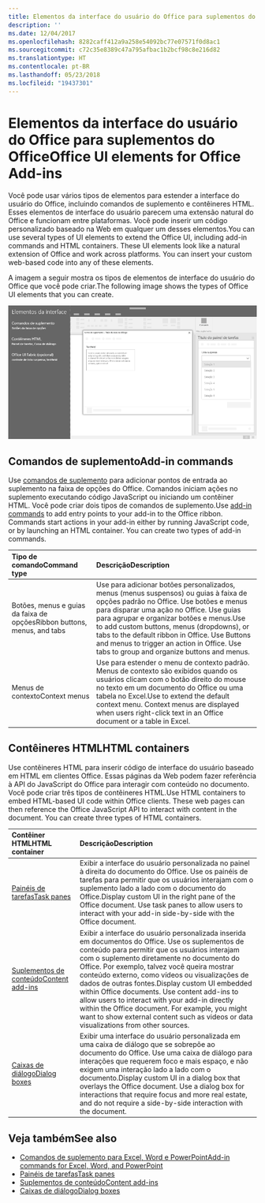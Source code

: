 ```yaml
---
title: Elementos da interface do usuário do Office para suplementos do Office
description: ''
ms.date: 12/04/2017
ms.openlocfilehash: 8282caff412a9a258e54092bc77e07571f0d8ac1
ms.sourcegitcommit: c72c35e8389c47a795afbac1b2bcf98c8e216d82
ms.translationtype: HT
ms.contentlocale: pt-BR
ms.lasthandoff: 05/23/2018
ms.locfileid: "19437301"
---
```

# <a name="office-ui-elements-for-office-add-ins"></a><span data-ttu-id="01120-102">Elementos da interface do usuário do Office para suplementos do Office</span><span class="sxs-lookup"><span data-stu-id="01120-102">Office UI elements for Office Add-ins</span></span>

<span data-ttu-id="01120-p101">Você pode usar vários tipos de elementos para estender a interface do usuário do Office, incluindo comandos de suplemento e contêineres HTML. Esses elementos de interface do usuário parecem uma extensão natural do Office e funcionam entre plataformas. Você pode inserir um código personalizado baseado na Web em qualquer um desses elementos.</span><span class="sxs-lookup"><span data-stu-id="01120-p101">You can use several types of UI elements to extend the Office UI, including add-in commands and HTML containers. These UI elements look like a natural extension of Office and work across platforms. You can insert your custom web-based code into any of these elements.</span></span>

<span data-ttu-id="01120-106">A imagem a seguir mostra os tipos de elementos de interface do usuário do Office que você pode criar.</span><span class="sxs-lookup"><span data-stu-id="01120-106">The following image shows the types of Office UI elements that you can create.</span></span>

![Uma imagem que mostra comandos de suplemento na faixa de opções, um painel de tarefas e uma caixa de diálogo em um documento do Office](../images/overview-with-app-interface-elements.png)

## <a name="add-in-commands"></a><span data-ttu-id="01120-108">Comandos de suplemento</span><span class="sxs-lookup"><span data-stu-id="01120-108">Add-in commands</span></span>

<span data-ttu-id="01120-p102">Use [comandos de suplemento](add-in-commands.md) para adicionar pontos de entrada ao suplemento na faixa de opções do Office. Comandos iniciam ações no suplemento executando código JavaScript ou iniciando um contêiner HTML. Você pode criar dois tipos de comandos de suplemento.</span><span class="sxs-lookup"><span data-stu-id="01120-p102">Use [add-in commands](add-in-commands.md) to add entry points to your add-in to the Office ribbon. Commands start actions in your add-in either by running JavaScript code, or by launching an HTML container. You can create two types of add-in commands.</span></span>

|<span data-ttu-id="01120-112">**Tipo de comando**</span><span class="sxs-lookup"><span data-stu-id="01120-112">**Command type**</span></span>|<span data-ttu-id="01120-113">**Descrição**</span><span class="sxs-lookup"><span data-stu-id="01120-113">**Description**</span></span>|
|:---------------|:--------------|
|<span data-ttu-id="01120-114">Botões, menus e guias da faixa de opções</span><span class="sxs-lookup"><span data-stu-id="01120-114">Ribbon buttons, menus, and tabs</span></span>|<span data-ttu-id="01120-p103">Use para adicionar botões personalizados, menus (menus suspensos) ou guias à faixa de opções padrão no Office. Use botões e menus para disparar uma ação no Office. Use guias para agrupar e organizar botões e menus.</span><span class="sxs-lookup"><span data-stu-id="01120-p103">Use to add custom buttons, menus (dropdowns), or tabs to the default ribbon in Office. Use Buttons and menus to trigger an action in Office. Use tabs to group and organize buttons and menus.</span></span>|
|<span data-ttu-id="01120-118">Menus de contexto</span><span class="sxs-lookup"><span data-stu-id="01120-118">Context menus</span></span>| <span data-ttu-id="01120-p104">Use para estender o menu de contexto padrão. Menus de contexto são exibidos quando os usuários clicam com o botão direito do mouse no texto em um documento do Office ou uma tabela no Excel.</span><span class="sxs-lookup"><span data-stu-id="01120-p104">Use to extend the default context menu. Context menus are displayed when users right-click text in an Office document or a table in Excel.</span></span>| 

## <a name="html-containers"></a><span data-ttu-id="01120-121">Contêineres HTML</span><span class="sxs-lookup"><span data-stu-id="01120-121">HTML containers</span></span>

<span data-ttu-id="01120-p105">Use contêineres HTML para inserir código de interface do usuário baseado em HTML em clientes Office. Essas páginas da Web podem fazer referência à API do JavaScript do Office para interagir com conteúdo no documento. Você pode criar três tipos de contêineres HTML.</span><span class="sxs-lookup"><span data-stu-id="01120-p105">Use HTML containers to embed HTML-based UI code within Office clients. These web pages can then reference the Office JavaScript API to interact with content in the document. You can create three types of HTML containers.</span></span>

|<span data-ttu-id="01120-125">**Contêiner HTML**</span><span class="sxs-lookup"><span data-stu-id="01120-125">**HTML container**</span></span>|<span data-ttu-id="01120-126">**Descrição**</span><span class="sxs-lookup"><span data-stu-id="01120-126">**Description**</span></span>|
|:-----------------|:--------------|
|[<span data-ttu-id="01120-127">Painéis de tarefas</span><span class="sxs-lookup"><span data-stu-id="01120-127">Task panes</span></span>](task-pane-add-ins.md)|<span data-ttu-id="01120-p106">Exibir a interface do usuário personalizada no painel à direita do documento do Office. Use os painéis de tarefas para permitir que os usuários interajam com o suplemento lado a lado com o documento do Office.</span><span class="sxs-lookup"><span data-stu-id="01120-p106">Display custom UI in the right pane of the Office document. Use task panes to allow users to interact with your add-in side-by-side with the Office document.</span></span>|
|[<span data-ttu-id="01120-130">Suplementos de conteúdo</span><span class="sxs-lookup"><span data-stu-id="01120-130">Content add-ins</span></span>](content-add-ins.md)|<span data-ttu-id="01120-p107">Exibir a interface do usuário personalizada inserida em documentos do Office. Use os suplementos de conteúdo para permitir que os usuários interajam com o suplemento diretamente no documento do Office. Por exemplo, talvez você queira mostrar conteúdo externo, como vídeos ou visualizações de dados de outras fontes.</span><span class="sxs-lookup"><span data-stu-id="01120-p107">Display custom UI embedded within Office documents. Use content add-ins to allow users to interact with your add-in directly within the Office document. For example, you might want to show external content such as videos or data visualizations from other sources.</span></span> |
|[<span data-ttu-id="01120-134">Caixas de diálogo</span><span class="sxs-lookup"><span data-stu-id="01120-134">Dialog boxes</span></span>](dialog-boxes.md)|<span data-ttu-id="01120-p108">Exibir uma interface do usuário personalizada em uma caixa de diálogo que se sobrepõe ao documento do Office. Use uma caixa de diálogo para interações que requerem foco e mais espaço, e não exigem uma interação lado a lado com o documento.</span><span class="sxs-lookup"><span data-stu-id="01120-p108">Display custom UI in a dialog box that overlays the Office document. Use a dialog box for interactions that require focus and more real estate, and do not require a side-by-side interaction with the document.</span></span>|

## <a name="see-also"></a><span data-ttu-id="01120-137">Veja também</span><span class="sxs-lookup"><span data-stu-id="01120-137">See also</span></span>

- [<span data-ttu-id="01120-138">Comandos de suplemento para Excel, Word e PowerPoint</span><span class="sxs-lookup"><span data-stu-id="01120-138">Add-in commands for Excel, Word, and PowerPoint</span></span>](add-in-commands.md)
- [<span data-ttu-id="01120-139">Painéis de tarefas</span><span class="sxs-lookup"><span data-stu-id="01120-139">Task panes</span></span>](task-pane-add-ins.md)
- [<span data-ttu-id="01120-140">Suplementos de conteúdo</span><span class="sxs-lookup"><span data-stu-id="01120-140">Content add-ins</span></span>](content-add-ins.md)
- [<span data-ttu-id="01120-141">Caixas de diálogo</span><span class="sxs-lookup"><span data-stu-id="01120-141">Dialog boxes</span></span>](dialog-boxes.md)